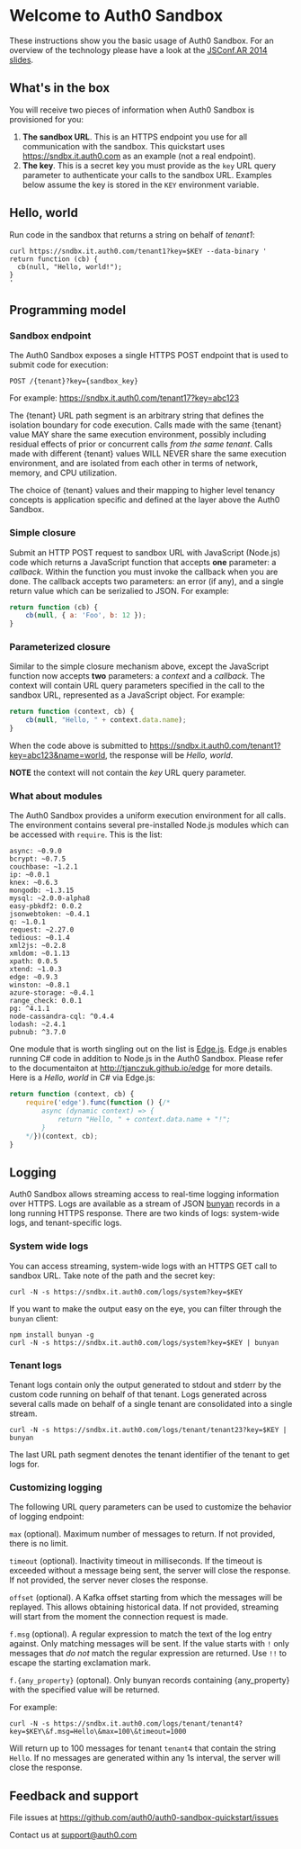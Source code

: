# Welcome to Auth0 Sandbox

These instructions show you the basic usage of Auth0 Sandbox. For an overview of the technology please have a look at the [JSConf.AR 2014 slides](http://tjanczuk.github.io/about/sandbox.html#/). 

## What's in the box

You will receive two pieces of information when Auth0 Sandbox is provisioned for you:

1. **The sandbox URL**. This is an HTTPS endpoint you use for all communication with the sandbox. This quickstart uses https://sndbx.it.auth0.com as an example (not a real endpoint). 
2. **The key**. This is a secret key you must provide as the `key` URL query parameter to authenticate your calls to the sandbox URL. Examples below assume the key is stored in the `KEY` environment variable. 

## Hello, world

Run code in the sandbox that returns a string on behalf of *tenant1*: 

```
curl https://sndbx.it.auth0.com/tenant1?key=$KEY --data-binary '
return function (cb) { 
  cb(null, "Hello, world!"); 
}
'
```

## Programming model

### Sandbox endpoint

The Auth0 Sandbox exposes a single HTTPS POST endpoint that is used to submit code for execution:

```
POST /{tenant}?key={sandbox_key}
```

For example: https://sndbx.it.auth0.com/tenant17?key=abc123

The {tenant} URL path segment is an arbitrary string that defines the isolation boundary for code execution. Calls made with the same {tenant} value MAY share the same execution environment, possibly including residual effects of prior or concurrent calls *from the same tenant*. Calls made with different {tenant} values WILL NEVER share the same execution environment, and are isolated from each other in terms of network, memory, and CPU utilization. 

The choice of {tenant} values and their mapping to higher level tenancy concepts is application specific and defined at the layer above the Auth0 Sandbox. 

### Simple closure

Submit an HTTP POST request to sandbox URL with JavaScript (Node.js) code which returns a JavaScript function that accepts **one** parameter: a *callback*. Within the function you must invoke the callback when you are done. The callback accepts two parameters: an error (if any), and a single return value which can be serizalied to JSON. For example:

```javascript
return function (cb) {
    cb(null, { a: 'Foo', b: 12 });
}
```

### Parameterized closure

Similar to the simple closure mechanism above, except the JavaScript function now accepts **two** parameters: a *context* and a *callback*. The context will contain URL query parameters specified in the call to the sandbox URL, represented as a JavaScript object. For example:

```javascript
return function (context, cb) {
    cb(null, "Hello, " + context.data.name);
}
```

When the code above is submitted to https://sndbx.it.auth0.com/tenant1?key=abc123&name=world, the response will be *Hello, world*. 

**NOTE** the context will not contain the *key* URL query parameter. 

### What about modules

The Auth0 Sandbox provides a uniform execution environment for all calls. The environment contains several pre-installed Node.js modules which can be accessed with `require`. This is the list: 

```
async: ~0.9.0
bcrypt: ~0.7.5
couchbase: ~1.2.1
ip: ~0.0.1
knex: ~0.6.3
mongodb: ~1.3.15
mysql: ~2.0.0-alpha8
easy-pbkdf2: 0.0.2
jsonwebtoken: ~0.4.1
q: ~1.0.1
request: ~2.27.0
tedious: ~0.1.4
xml2js: ~0.2.8
xmldom: ~0.1.13
xpath: 0.0.5
xtend: ~1.0.3
edge: ~0.9.3
winston: ~0.8.1
azure-storage: ~0.4.1
range_check: 0.0.1
pg: ^4.1.1
node-cassandra-cql: ^0.4.4
lodash: ~2.4.1
pubnub: ^3.7.0
```

One module that is worth singling out on the list is [Edge.js](http://tjanczuk.github.io/edge/#/). Edge.js enables running C# code in addition to Node.js in the Auth0 Sandbox. Please refer to the documentaiton at http://tjanczuk.github.io/edge for more details. Here is a *Hello, world* in C# via Edge.js: 

```javascript
return function (context, cb) {
    require('edge').func(function () {/*
        async (dynamic context) => {
            return "Hello, " + context.data.name + "!";
        }
    */})(context, cb);
}
```

## Logging

Auth0 Sandbox allows streaming access to real-time logging information over HTTPS. Logs are available as a stream of JSON [bunyan](https://github.com/trentm/node-bunyan) records in a long running HTTPS response. There are two kinds of logs: system-wide logs, and tenant-specific logs. 

### System wide logs

You can access streaming, system-wide logs with an HTTPS GET call to sandbox URL. Take note of the path and the secret key:

```
curl -N -s https://sndbx.it.auth0.com/logs/system?key=$KEY
```

If you want to make the output easy on the eye, you can filter through the `bunyan` client: 

```
npm install bunyan -g
curl -N -s https://sndbx.it.auth0.com/logs/system?key=$KEY | bunyan
```

### Tenant logs

Tenant logs contain only the output generated to stdout and stderr by the custom code running on behalf of that tenant. Logs generated across several calls made on behalf of a single tenant are consolidated into a single stream.

```
curl -N -s https://sndbx.it.auth0.com/logs/tenant/tenant23?key=$KEY | bunyan
```

The last URL path segment denotes the tenant identifier of the tenant to get logs for. 

### Customizing logging

The following URL query parameters can be used to customize the behavior of logging endpoint:

`max` (optional). Maximum number of messages to return. If not provided, there is no limit. 

`timeout` (optional). Inactivity timeout in milliseconds. If the timeout is exceeded without a message being sent, the server will close the response. If not provided, the server never closes the response. 

`offset` (optional). A Kafka offset starting from which the messages will be replayed. This allows obtaining historical data. If not provided, streaming will start from the moment the connection request is made. 

`f.msg` (optional). A regular expression to match the text of the log entry against. Only matching messages will be sent. If the value starts with `!` only messages that *do not* match the regular expression are returned. Use `!!` to escape the starting exclamation mark. 

`f.{any_property}` (optonal). Only bunyan records containing {any_property} with the specified value will be returned.

For example: 

```
curl -N -s https://sndbx.it.auth0.com/logs/tenant/tenant4?key=$KEY\&f.msg=Hello\&max=100\&timeout=1000
```

Will return up to 100 messages for tenant `tenant4` that contain the string `Hello`. If no messages are generated within any 1s interval, the server will close the response. 

## Feedback and support

File issues at https://github.com/auth0/auth0-sandbox-quickstart/issues

Contact us at support@auth0.com
